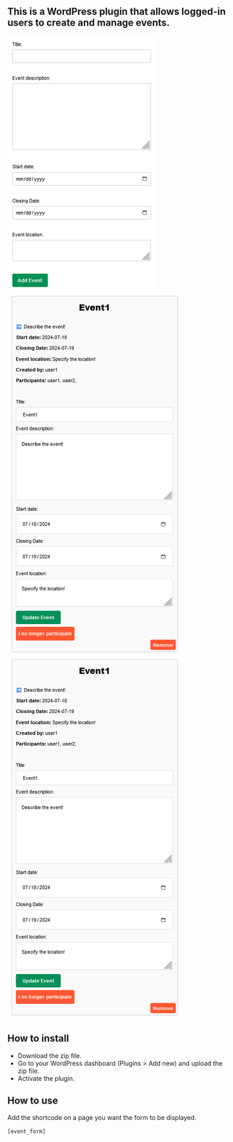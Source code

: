 ## This is a WordPress plugin that allows logged-in users to create and manage events.

![alt text](https://github.com/Claudiu-Meiu/Simple-Event-Manager/blob/main/img/Event-form.png?raw=true) ![alt text](https://github.com/Claudiu-Meiu/Simple-Event-Manager/blob/main/img/event1.png?raw=true) ![alt text](https://github.com/Claudiu-Meiu/Simple-Event-Manager/blob/main/img/event1.png?raw=true)

## How to install

- Download the zip file.
- Go to your WordPress dashboard (Plugins > Add new) and upload the zip file.
- Activate the plugin.

## How to use

Add the shortcode on a page you want the form to be displayed.
```
[event_form]
```
